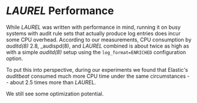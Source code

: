 # _LAUREL_ Performance

While _LAUREL_ was written with performance in mind, running it on busy systems with audit rule sets that actually produce log entries does incur some CPU overhead. According to our measurements, CPU consumption by _auditd(8)_ 2.8, _audispd(8), and _LAUREL_ combined is about twice as high as with a simple _auditd(8)_ setup using the `log_format=ENRICHED` configuration option.

To put this into perspective, during our experiments we found that Elastic's _auditbeat_ consumed much more CPU time under the same circumstances -- about 2.5 times more than _LAUREL_.

We still see some optimization potential.
